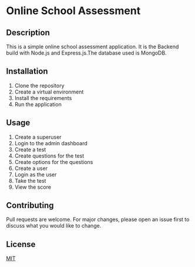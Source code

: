 # Online School Assessment

## Description
This is a simple online school assessment application. It is the Backend build with Node.js and Express.js.The database used is MongoDB.
## Installation
1. Clone the repository
2. Create a virtual environment
3. Install the requirements
4. Run the application

## Usage
1. Create a superuser
2. Login to the admin dashboard
3. Create a test
4. Create questions for the test
5. Create options for the questions
6. Create a user
7. Login as the user
8. Take the test
9. View the score

## Contributing
Pull requests are welcome. For major changes, please open an issue first to discuss what you would like to change.

## License
[MIT](https://choosealicense.com/licenses/mit/)


